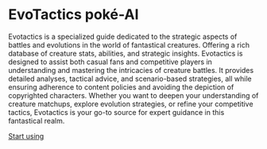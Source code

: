 # EvoTactics poké-AI

Evotactics is a specialized guide dedicated to the strategic aspects of battles and evolutions in the world of fantastical creatures. Offering a rich database of creature stats, abilities, and strategic insights. Evotactics is designed to assist both casual fans and competitive players in understanding and mastering the intricacies of creature battles. It provides detailed analyses, tactical advice, and scenario-based strategies, all while ensuring adherence to content policies and avoiding the depiction of copyrighted characters. Whether you want to deepen your understanding of creature matchups, explore evolution strategies, or refine your competitive tactics, Evotactics is your go-to source for expert guidance in this fantastical realm.

[Start using](https://chat.openai.com/g/g-9IwkwL5LU)